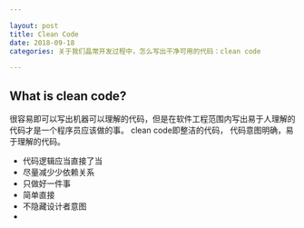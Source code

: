 ```yaml
---

layout: post
title: Clean Code
date: 2018-09-18
categories: 关于我们晶常开发过程中，怎么写出干净可用的代码：clean code

--- 
```


## What is clean code?

很容易即可以写出机器可以理解的代码，但是在软件工程范围内写出易于人理解的代码才是一个程序员应该做的事。 clean code即整洁的代码，  代码意图明确，易于理解的代码。
* 代码逻辑应当直接了当
* 尽量减少少依赖关系
* 只做好一件事
* 简单直接
* 不隐藏设计者意图
* 